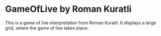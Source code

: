 # GameOfLive by Roman Kuratli
This is a game of live interpretation from Roman Kuratli. It displays a large grid, where the game of live takes place.